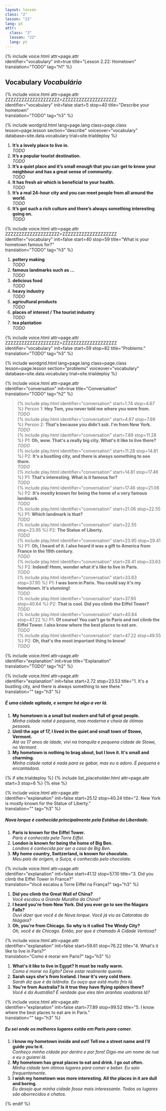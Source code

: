 ```yaml
---
layout: lesson
class: "2"
lesson: "22"
lang: pt
attr:
  class: "2"
  lesson: "22"
  lang: pt
---
```



{%  include voice.html attr=page.attr  
	identifier="vocabulary"  init=true
	title="Lesson 2.22: Hometown"        
	translation="TODO"
    tag="h1" %}


## Vocabulary   *Vocabulário*

{%  include voice.html attr=page.attr    ZZZZZZZZZZZZZZZZZZZZ=ZZZZZZZZZZZZZZZZZZZZ
	identifier="vocabulary"  init=false start=5 stop=40
	title="Describe your hometown"        
	translation="TODO"
    tag="h3" %}

{% include wordgrid.html lang=page.lang
		class=page.class 
		lesson=page.lesson 
		section="describe"
		voiceover="vocabulary"
		database=site.data.vocabulary 
		trial=site.trialdeploy %}


1. **It’s a lovely place to live in.**  
*TODO*     
2. **It’s a popular tourist destination.**  
*TODO*    
3. **It’s a quiet place and it’s small enough that you can get to know your neighbour and has a great sense of community.**  
*TODO*      
4. **It has fresh air which is beneficial to your health.**  
*TODO*       
5. **It’s a real 24-hour city and you can meet people from all around the world.**  
*TODO*        
6. **It’s got such a rich culture and there’s always something interesting going on.**  
*TODO*       

{%  include voice.html attr=page.attr    ZZZZZZZZZZZZZZZZZZZZ=ZZZZZZZZZZZZZZZZZZZZ
	identifier="vocabulary"  init=false start=40 stop=59
	title="What is your hometown famous for?"        
	translation="TODO"
    tag="h3" %}
  
1. **pottery making**   
*TODO*     
2. **famous landmarks such as …**   
*TODO*   
3. **delicious food**   
*TODO*   
4. **heavy industry**    
*TODO*   
5. **agricultural products**   
*TODO*   
6. **places of interest / The tourist industry**  
*TODO*   
7. **tea plantation**   
*TODO*   

{%  include voice.html attr=page.attr    ZZZZZZZZZZZZZZZZZZZZ=ZZZZZZZZZZZZZZZZZZZZ
	identifier="vocabulary"  init=false start=59 stop=82
	title="Problems:"        
	translation="TODO"
    tag="h3" %}

{% include wordgrid.html lang=page.lang
		class=page.class 
		lesson=page.lesson 
		section="problems"
		voiceover="vocabulary"
		database=site.data.vocabulary 
		trial=site.trialdeploy %}


{%  include voice.html attr=page.attr  
	identifier="conversation"  init=true
	title="Conversation"        
	translation="TODO"
    tag="h2" %}

> {% include play.html identifier="conversation" start=1.74 stop=4.67 %} Person 1: **Hey Tom, you never told me where you were from.**  
*TODO*     
> {% include play.html identifier="conversation" start=4.67 stop=7.89 %} Person 2: **That's because you didn't ask. I'm from New York.**  
*TODO*    
> {% include play.html identifier="conversation" start=7.89 stop=11.28 %} P1: **Oh, wow. That's a really big city. What's it like to live there?**   
*TODO*     
> {% include play.html identifier="conversation" start=11.28 stop=14.81 %} P2: **It's a bustling city, and there is always something to see there.**  
*TODO*      
> {% include play.html identifier="conversation" start=14.81 stop=17.46 %} P1: **That's interesting. What is it famous for?**  
*TODO*     
> {% include play.html identifier="conversation" start=17.46 stop=21.06 %} P2: **It's mostly known for being the home of a very famous landmark.**    
*TODO*     
> {% include play.html identifier="conversation" start=21.06 stop=22.55 %} P1: **Which landmark is that?**  
*TODO*    
> {% include play.html identifier="conversation" start=22.55 stop=23.95 %} P2: **The Statue of Liberty.**  
*TODO*     
> {% include play.html identifier="conversation" start=23.95 stop=29.41 %} P1: **Oh, I heard of it. I also heard it was a gift to America from France in the 19th century.**  
*TODO*      
> {% include play.html identifier="conversation" start=29.41 stop=33.63 %} P2: **Indeed! Hmm, wonder what it's like to live in Paris.**  
*TODO*     
> {% include play.html identifier="conversation" start=33.63 stop=37.90 %} P1: **I was born in Paris. You could say it's my hometown. It's stunning!**  
*TODO*     
> {% include play.html identifier="conversation" start=37.90 stop=40.64 %} P2: **That is cool. Did you climb the Eiffel Tower?**  
*TODO*     
> {% include play.html identifier="conversation" start=40.64 stop=47.22 %} P1: **Of course! You can't go to Paris and not climb the Eiffel Tower. I also know where the best places to eat are.**  
*TODO*     
> {% include play.html identifier="conversation" start=47.22 stop=49.55 %} P2: **Oh, that's the most important thing to know!**  
*TODO*    

{%  include voice.html attr=page.attr  
	identifier="explanation"  init=true
	title="Explanation"        
	translation="TODO"
    tag="h2" %}

{%  include voice.html attr=page.attr  
	identifier="explanation"  init=false start=2.72 stop=23.53
	title="1. It's a bustling city, and there is always something to see there."        
	translation=""
    tag="h3" %}
##### *É uma cidade agitada, e sempre há algo a ver lá.*
1. **My hometown is a small but modern and full of great people.**   
*Minha cidade natal é pequena, mas moderna e cheia de ótimas pessoas.*    
2. **Until the age of 17, I lived in the quiet and small town of Stowe, Vermont.**    
*Até os 17 anos de idade, vivi na tranquila e pequena cidade de Stowe, no Vermont.*    
3. **My hometown is nothing to brag about, but I love it. It's small and charming.**   
*Minha cidade natal é nada para se gabar, mas eu a adoro. É pequena e encantadora.*    

{% if site.trialdeploy %}
  {% include list_placeholder.html  attr=page.attr     start=3 stop=6 %}
  {% else %}
 
{%  include voice.html attr=page.attr  
	identifier="explanation"  init=false start=25.12 stop=40.24
	title="2. New York is mostly known for the Statue of Liberty."        
	translation=""
    tag="h3" %}
##### *Nova Iorque é conhecida principalmente pela Estátua da Liberdade.*
1. **Paris is known for the Eiffel Tower.**   
*Paris é conhecida pela Torre Eiffel.*   
2. **London is known for being the home of Big Ben.**     
*Londres é conhecida por ser a casa de Big Ben.*    
3. **My home country, Switzerland, is known for chocolate.**    
*Meu país de origem, a Suíça, é conhecido pelo chocolate.*    

{%  include voice.html attr=page.attr  
	identifier="explanation"  init=false start=41.12 stop=57.10
	title="3. Did you climb the Eiffel Tower in France?"        
	translation="Você escalou a Torre Eiffel na França?"
    tag="h3" %}

1. **Did you climb the Great Wall of China?**   
*Você escalou a Grande Muralha da China?*    
2. **I heard you're from New York. Did you ever go to see the Niagara Falls?**   
*Ouvi dizer que você é de Nova Iorque. Você já viu as Cataratas do Niágara?*    
3. **Oh, you're from Chicago. So why is it called The Windy City?**   
*Oh, você é de Chicago. Então, por que é chamado A Cidade Ventosa?*    

{%  include voice.html attr=page.attr  
	identifier="explanation"  init=false start=59.61 stop=76.22
	title="4. What's it like to live in Paris?"        
	translation="Como é morar em Paris?"
    tag="h3" %}

1. **What's it like to live in Egypt? It must be really warm.**   
*Como é morar no Egito? Deve estar realmente quente.*    
2. **Sarah says she's from Iceland. I hear it's very cold there.**   
*Sarah diz que é da Islândia. Eu ouço que está muito frio lá.*    
3. **You're from Australia? Is it true they have flying spiders there?**   
*Você é da Austrália? É verdade que eles têm aranhas voadoras lá?*   

{%  include voice.html attr=page.attr  
	identifier="explanation"  init=false start=77.89 stop=99.52
	title="5. I know where the best places to eat are in Paris."        
	translation=""
    tag="h3" %}
##### *Eu sei onde os melhores lugares estão em Paris para comer.*
1. **I know my hometown inside and out! Tell me a street name and I'll guide you to it.**   
*Conheço minha cidade por dentro e por fora! Diga-me um nome de rua e eu o guiarei lá.*    
2. **My hometown has great places to eat and drink. I go out often.**   
*Minha cidade tem ótimos lugares para comer e beber. Eu saio frequentemente.*    
3. **I wish my hometown was more interesting. All the places in it are dull and boring.**   
*Eu desejo que minha cidade fosse mais interessante. Todos os lugares são aborrecidos e chatos.*  



{% endif %}

